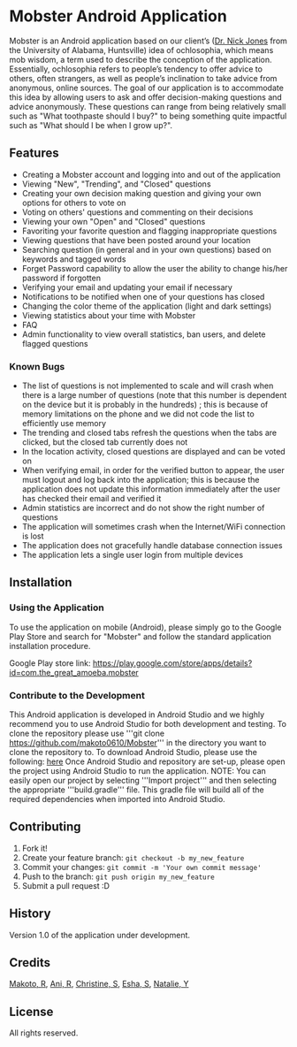 # Mobster Android Application
Mobster is an Android application based on our client’s ([Dr. Nick Jones](https://sites.google.com/a/uah.edu/njones/) from the University of Alabama, Huntsville) idea of ochlosophia, which means mob wisdom, a term used to describe the conception of the application. Essentially, ochlosophia refers to people’s tendency to offer advice to others, often strangers, as well as people’s inclination to take advice from anonymous, online sources. The goal of our application is to accommodate this idea by allowing users to ask and offer decision-making questions and advice anonymously. These questions can range from being relatively small such as "What toothpaste should I buy?" to being something quite impactful such as "What should I be when I grow up?".

## Features
- Creating a Mobster account and logging into and out of the application
- Viewing "New", "Trending", and "Closed" questions
- Creating your own decision making question and giving your own options for others to vote on
- Voting on others' questions and commenting on their decisions
- Viewing your own "Open" and "Closed" questions
- Favoriting your favorite question and flagging inappropriate questions
- Viewing questions that have been posted around your location
- Searching question (in general and in your own questions) based on keywords and tagged words
- Forget Password capability to allow the user the ability to change his/her password if forgotten
- Verifying your email and updating your email if necessary
- Notifications to be notified when one of your questions has closed
- Changing the color theme of the application (light and dark settings)
- Viewing statistics about your time with Mobster
- FAQ
- Admin functionality to view overall statistics, ban users, and delete flagged questions

### Known Bugs
- The list of questions  is not implemented to scale and will crash when there is a large number of questions (note that this number is dependent on the device but it is probably in the hundreds) ; this is because of memory limitations on the phone and we did not code the list to efficiently use memory
- The trending and closed tabs refresh the questions when the tabs are clicked, but the closed tab currently does not 
- In the location activity, closed questions are displayed and can be voted on
- When verifying email, in order for the verified button to appear, the user must logout and log back into the application; this is because the application does not update this information immediately after the user has checked their email and verified it
- Admin statistics are incorrect and do not show the right number of questions
- The application will sometimes crash when the Internet/WiFi connection is lost
- The application does not gracefully handle database connection issues
- The application lets a single user login from multiple devices

## Installation
### Using the Application
To use the application on mobile (Android), please simply go to the Google Play Store and search for "Mobster" and follow the standard application installation procedure. 

Google Play store link: https://play.google.com/store/apps/details?id=com.the_great_amoeba.mobster

### Contribute to the Development
This Android application is developed in Android Studio and we highly recommend you to use Android Studio for both development and testing.
To clone the repository please use
'''git clone https://github.com/makoto0610/Mobster''' in the directory you want to clone the repository to.
To download Android Studio, please use the following: [here](https://developer.android.com/studio/index.html)
Once Android Studio and repository are set-up, please open the project using Android Studio to run the application. NOTE: You can easily open our project by selecting '''Import project''' and then selecting the appropriate '''build.gradle''' file. This gradle file will build all of the required dependencies when imported into Android Studio. 

## Contributing

1. Fork it!
2. Create your feature branch: `git checkout -b my_new_feature`
3. Commit your changes: `git commit -m 'Your own commit message'`
4. Push to the branch: `git push origin my_new_feature`
5. Submit a pull request :D

## History
Version 1.0 of the application under development.

## Credits
[Makoto, R](https://github.com/makoto0610), [Ani, R](https://github.com/anir1296), [Christine, S](https://github.com/cshih299), [Esha, S](https://github.com/esingh7), [Natalie, Y](https://github.com/nathyu)

## License
All rights reserved.
